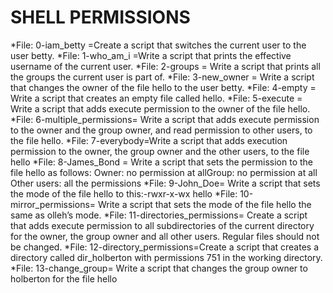 # SHELL PERMISSIONS
*File: 0-iam_betty =Create a script that switches the current user to the user betty.
*File: 1-who_am_i =Write a script that prints the effective username of the current user.
*File: 2-groups = Write a script that prints all the groups the current user is part of.
*File: 3-new_owner = Write a script that changes the owner of the file hello to the user betty.
*File: 4-empty = Write a script that creates an empty file called hello.
*File: 5-execute = Write a script that adds execute permission to the owner of the file hello.
*File: 6-multiple_permissions= Write a script that adds execute permission to the owner and the group owner, and read permission to other users, to the file hello.
*File: 7-everybody=Write a script that adds execution permission to the owner, the group owner and the other users, to the file hello
*File: 8-James_Bond = Write a script that sets the permission to the file hello as follows: Owner: no permission at allGroup: no permission at all
Other users: all the permissions
*File: 9-John_Doe= Write a script that sets the mode of the file hello to this:-rwxr-x-wx hello
*File: 10-mirror_permissions= Write a script that sets the mode of the file hello the same as olleh’s mode.
*File: 11-directories_permissions= Create a script that adds execute permission to all subdirectories of the current directory for the owner, the group owner and all other users. Regular files should not be changed.
*File: 12-directory_permissions=Create a script that creates a directory called dir_holberton with permissions 751 in the working directory.
*File: 13-change_group= Write a script that changes the group owner to holberton for the file hello
